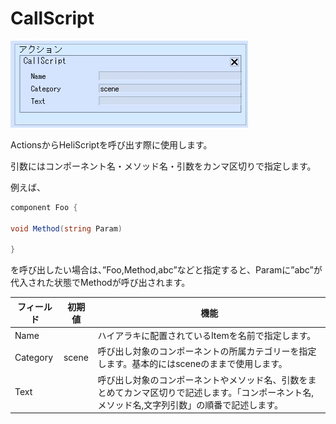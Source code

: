 # CallScript

![CallScript](img/CallScript.jpg)

ActionsからHeliScriptを呼び出す際に使用します。

引数にはコンポーネント名・メソッド名・引数をカンマ区切りで指定します。

例えば、

```csharp
component Foo {

void Method(string Param)

}
```

を呼び出したい場合は、”Foo,Method,abc”などと指定すると、Paramに”abc”が代入された状態でMethodが呼び出されます。

| フィールド | 初期値 |  機能  |
| ---- | ---- | ---- |
| Name || ハイアラキに配置されているItemを名前で指定します。 |
| Category | scene | 呼び出し対象のコンポーネントの所属カテゴリーを指定します。基本的にはsceneのままで使用します。 |
| Text | | 呼び出し対象のコンポーネントやメソッド名、引数をまとめてカンマ区切りで記述します。「コンポーネント名,メソッド名,文字列引数」の順番で記述します。 |
